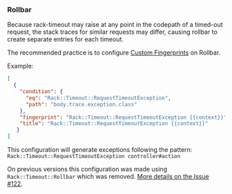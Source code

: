 ### Rollbar

Because rack-timeout may raise at any point in the codepath of a timed-out request, the stack traces for similar requests may differ, causing rollbar to create separate entries for each timeout.

The recommended practice is to configure [Custom Fingerprints][rollbar-customfingerprint] on Rollbar.

[rollbar-customfingerprint]: https://docs.rollbar.com/docs/custom-grouping/

Example:

```json
[
  {
    "condition": {
      "eq": "Rack::Timeout::RequestTimeoutException",
      "path": "body.trace.exception.class"
    },
    "fingerprint": "Rack::Timeout::RequestTimeoutException {{context}}",
    "title": "Rack::Timeout::RequestTimeoutException {{context}}"
   }
]

```

This configuration will generate exceptions following the pattern: `Rack::Timeout::RequestTimeoutException controller#action
`

On previous versions this configuration was made using `Rack::Timeout::Rollbar` which was removed. [More details on the Issue #122][rollbar-removal-issue].

[rollbar-removal-issue]: https://github.com/heroku/rack-timeout/issues/122

